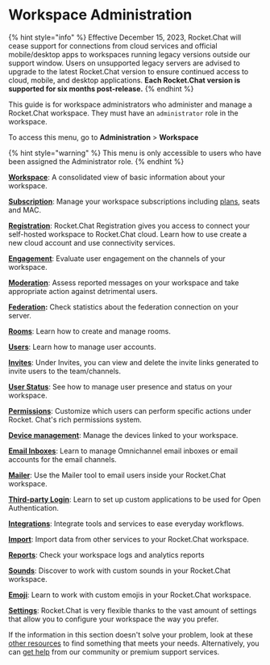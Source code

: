 # Workspace Administration

{% hint style="info" %}
Effective December 15, 2023, Rocket.Chat will cease support for connections from cloud services and official mobile/desktop apps to workspaces running legacy versions outside our support window. Users on unsupported legacy servers are advised to upgrade to the latest Rocket.Chat version to ensure continued access to cloud, mobile, and desktop applications. **Each Rocket.Chat version is supported for six months post-release.**
{% endhint %}

This guide is for workspace administrators who administer and manage a Rocket.Chat workspace. They must have an `administrator` role in the workspace.

To access this menu, go to **Administration** > **Workspace**

{% hint style="warning" %}
This menu is only accessible to users who have been assigned the Administrator role.
{% endhint %}

[**Workspace**](workspace.md): A consolidated view of basic information about your workspace.

[**Subscription**](subscription.md): Manage your workspace subscriptions including [plans](../../readme/our-plans.md), seats and MAC.

[**Registration**](registration.md): Rocket.Chat Registration gives you access to connect your self-hosted workspace to Rocket.Chat cloud. Learn how to use create a new cloud account and use connectivity services.

[**Engagement**](engagement.md): Evaluate user engagement on the channels of your workspace.

[**Moderation**](moderation.md): Assess reported messages on your workspace and take appropriate action against detrimental users.

[**Federation**](federation.md)**:** Check statistics about the federation connection on your server.

[**Rooms**](../user-guides/rooms/): Learn how to create and manage rooms.

[**Users**](users/): Learn how to manage user accounts.

[**Invites**](invites.md): Under Invites, you can view and delete the invite links generated to invite users to the team/channels.

[**User Status**](user-status.md): See how to manage user presence and status on your workspace.

[**Permissions**](permissions/): Customize which users can perform specific actions under Rocket. Chat's rich permissions system.

[**Device management**](device-management.md): Manage the devices linked to your workspace.

[**Email Inboxes**](email-inboxes.md): Learn to manage Omnichannel email inboxes or email accounts for the email channels.

[**Mailer**](mailer.md): Use the Mailer tool to email users inside your Rocket.Chat workspace.

[**Third-party Login**](third-party-login.md): Learn to set up custom applications to be used for Open Authentication.

[**Integrations**](integrations/): Integrate tools and services to ease everyday workflows.

[**Import**](import/): Import data from other services to your Rocket.Chat workspace.

[**Reports**](reports.md): Check your workspace logs and analytics reports

[**Sounds**](sounds.md): Discover to work with custom sounds in your Rocket.Chat workspace.

[**Emoji**](emoji.md): Learn to work with custom emojis in your Rocket.Chat workspace.

[**Settings**](settings/): Rocket.Chat is very flexible thanks to the vast amount of settings that allow you to configure your workspace the way you prefer.

If the information in this section doesn't solve your problem, look at these [other resources](../../setup-and-configure/advanced-workspace-management/) to find something that meets your needs. Alternatively, you can [get help](../../resources/rocket.chats-support-structure/) from our community or premium support services.
